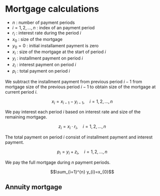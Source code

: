 # Mortgage calculations
- $n$ : number of payment periods
- $i=1,2,...,n$ : index of an payment period
- $r_{i}$ : interest rate during the period $i$
- $x_{0}$ : size of the mortgage
- $y_{0}=0$ : initial installament payment is zero
- $x_{i}$ : size of the mortgage at the start of period $i$
- $y_{i}$ : installment payment on period $i$
- $z_{i}$ : interest payment on period $i$
- $p_{i}$ : total payment on period $i$

We subtract the installment payment from previous period $i-1$ from mortgage size of the previous period $i-1$ to obtain size of the mortgage at current period $i$.

$$x_{i}=x_{i-1}-y_{i-1},\quad i=1,2,...,n$$

We pay interest each period $i$ based on interest rate and size of the remaining mortgage.

$$z_{i}=x_{i}\cdot r_{i},\quad i=1,2,...,n$$

The total payment on period $i$ consist of installment payment and interest payment.

$$p_{i}=y_{i}+z_{i},\quad i=1,2,...,n$$

We pay the full mortgage during $n$ payment periods.

$$\sum_{i=1}^{n} y_{i}=x_{0}$$


## Annuity mortgage

